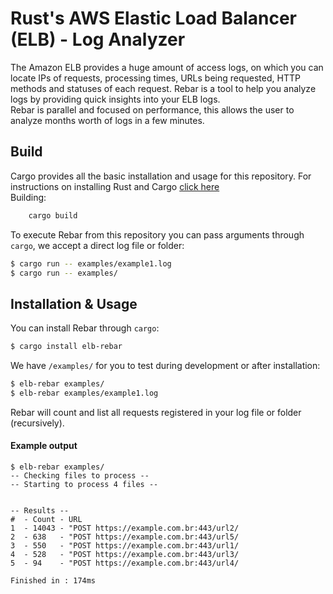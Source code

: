 # Rust's AWS Elastic Load Balancer (ELB) - Log Analyzer

The Amazon ELB provides a huge amount of access logs, on which you can locate IPs of requests, processing times, URLs being requested, HTTP methods and statuses of each request. Rebar is a tool to help you analyze logs by providing quick insights into your ELB logs.  
Rebar is parallel and focused on performance, this allows the user to analyze months worth of logs in a few minutes.  

## Build

Cargo provides all the basic installation and usage for this repository. For instructions on installing Rust and Cargo [click here](https://www.rust-lang.org/tools/install)  
Building:  
```bash
    cargo build
```

To execute Rebar from this repository you can pass arguments through `cargo`, we accept a direct log file or folder:
```bash
$ cargo run -- examples/example1.log
$ cargo run -- examples/
```
## Installation & Usage

You can install Rebar through `cargo`:
```bash
$ cargo install elb-rebar
```

We have `/examples/` for you to test during development or after installation:

```bash
$ elb-rebar examples/
$ elb-rebar examples/example1.log
```

Rebar will count and list all requests registered in your log file or folder (recursively).

#### Example output
```
$ elb-rebar examples/
-- Checking files to process --
-- Starting to process 4 files --


-- Results --
#  - Count - URL
1  - 14043 - "POST https://example.com.br:443/url2/
2  - 638   - "POST https://example.com.br:443/url5/
3  - 550   - "POST https://example.com.br:443/url1/
4  - 528   - "POST https://example.com.br:443/url3/
5  - 94    - "POST https://example.com.br:443/url4/

Finished in : 174ms
```